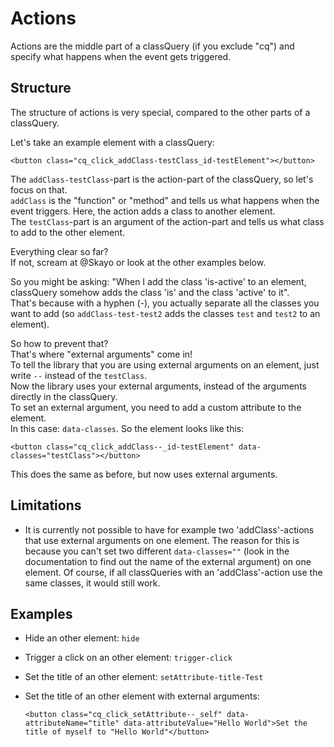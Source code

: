 # Actions

Actions are the middle part of a classQuery \(if you exclude "cq"\) and specify what happens when the event gets triggered.

## Structure

The structure of actions is very special, compared to the other parts of a classQuery.

Let's take an example element with a classQuery:

```markup
<button class="cq_click_addClass-testClass_id-testElement"></button>
```

The `addClass-testClass`-part is the action-part of the classQuery, so let's focus on that.  
`addClass` is the "function" or "method" and tells us what happens when the event triggers. Here, the action adds a class to another element.  
The `testClass`-part is an argument of the action-part and tells us what class to add to the other element.

Everything clear so far?  
If not, scream at @Skayo or look at the other examples below.

So you might be asking: "When I add the class 'is-active' to an element, classQuery somehow adds the class 'is' and the class 'active' to it".  
That's because with a hyphen \(-\), you actually separate all the classes you want to add \(so `addClass-test-test2` adds the classes `test` and `test2` to an element\).

So how to prevent that?  
That's where "external arguments" come in!  
To tell the library that you are using external arguments on an element, just write `--` instead of the `testClass`.  
Now the library uses your external arguments, instead of the arguments directly in the classQuery.  
To set an external argument, you need to add a custom attribute to the element.  
In this case: `data-classes`. So the element looks like this:

```markup
<button class="cq_click_addClass--_id-testElement" data-classes="testClass"></button>
```

This does the same as before, but now uses external arguments.

## Limitations

* It is currently not possible to have for example two 'addClass'-actions that use external arguments on one element. The reason for this is because you can't set two different `data-classes=""` \(look in the documentation to find out the name of the external argument\) on one element. Of course, if all classQueries with an 'addClass'-action use the same classes, it would still work.

## Examples

* Hide an other element: `hide`
* Trigger a click on an other element: `trigger-click`
* Set the title of an other element: `setAttribute-title-Test`
* Set the title of an other element with external arguments:

  ```markup
  <button class="cq_click_setAttribute--_self" data-attributeName="title" data-attributeValue="Hello World">Set the title of myself to "Hello World"</button>
  ```

